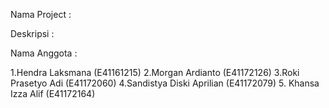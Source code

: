 Nama Project : 

Deskripsi :

Nama Anggota :

1.Hendra Laksmana (E41161215)
2.Morgan Ardianto (E41172126)
3.Roki Prasetyo Adi (E41172060)
4.Sandistya Diski Aprilian (E41172079)
5. Khansa Izza Alif (E41172164) 

